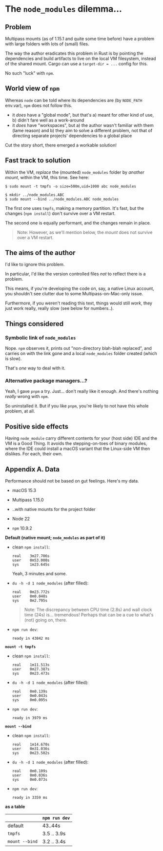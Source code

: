 # The `node_modules` dilemma...

## Problem

Multipass mounts (as of 1.15.1 and quite some time before) have a problem with large folders with lots of (small) files.

The way the author eradicates this problem in Rust is by pointing the dependencies and build artifacts to live on the local VM filesystem, instead of the shared mount. Cargo can use a `target-dir = ...` config for this.

No such "luck" with `npm`.


## World view of `npm`

Whereas `node` can be told where its dependencies are (by `NODE_PATH` env.var), `npm` does not follow this. 

- it *does* have a "global mode", but that's a) meant for other kind of use, b) didn't fare well as a work-around
- it *does* have "workspaces", but a) the author wasn't familiar with them (lame reason) and b) they aim to solve a different problem, not that of directing separate projects' dependencies to a global place

Cut the story short, there emerged a workable solution!

## Fast track to solution

Within the VM, *replace* the (mounted) `node_modules` folder by *another mount*, within the VM, this time. See here:

```
$ sudo mount -t tmpfs -o size=500m,uid=1000 abc node_modules
```

```
$ mkdir ../node_modules.ABC
$ sudo mount --bind ../node_modules.ABC node_modules
```

The first one uses `tmpfs`, making a memory partition. It's fast, but the changes (`npm install`) don't survive over a VM restart.

The second one is equally performant, and the changes remain in place.

>Note: However, as we'll mention below, the *mount* does not survive over a VM restart.


## The aims of the author

I'd like to ignore this problem.

In particular, I'd like the version controlled files *not* to reflect there is a problem.

This means, if you're developing the code on, say, a native Linux account, you shouldn't see clutter due to some Multipass-on-Mac-only issue.

Furthermore, if you weren't reading this text, things would still *work*, they just work really, really slow (see below for numbers..).


## Things considered

### Symbolic link of `node_modules`

Nope. `npm` observes it, prints out "non-directory blah-blah replaced", and carries on with the link gone and a local `node_modules` folder created (which is slow).

That's *one* way to deal with it.


### Alternative package managers...?

Yeah, I gave `pnpm` a try. Just... don't really like it enough. And there's nothing *really* wrong with `npm`.

So uninstalled it. But if you like `pnpm`, you're likely to not have this whole problem, at all.


## Positive side effects

Having `node_module` carry different contents for your (host side) IDE and the VM is a Good Thing. It avoids the stepping-on-toes of binary modules, where the IDE could install a macOS variant that the Linux-side VM then dislikes. For each, their own.


<!--R The execution gotcha was fixed by adding 'exec' option to '/etc/fstab'

## Gotchas

Looking at ways to persist the mounts over VM restarts, `/etc/fstab` is the place and mechanism. This involves appending a line to said file:

```
/home/ubuntu/.node_modules/436a40d8 /home/ubuntu/my-app/node_modules none user,bind,noauto,rw,relatime,discard,commit=30
```

Restart the service by:

```
$ sudo systemctl daemon-reload
```

This is NOT perfect.

For **SOME WILD REASON** mounts done via this mechanism are different from mere `sudo mount --bind` as mentioned above.

When `/etc/fstab` is involved, whether with `sudo mount` or sudo-less, the mount does work but `npm` doesn't work with the mount, giving:

```
$ npm install

npm error code 1
npm error path /home/ubuntu/npm_plain/my-app/node_modules/esbuild
npm error command failed
npm error command sh -c node install.js
npm error node:internal/child_process:1120
npm error     result.error = new ErrnoException(result.error, 'spawnSync ' + options.file);
npm error                    ^
npm error
npm error <ref *1> Error: spawnSync /home/ubuntu/npm_plain/my-app/node_modules/esbuild/bin/esbuild EACCES
npm error     at Object.spawnSync (node:internal/child_process:1120:20)
npm error     at spawnSync (node:child_process:878:24)
npm error     at Object.execFileSync (node:child_process:921:15)
npm error     at validateBinaryVersion (/home/ubuntu/npm_plain/my-app/node_modules/esbuild/install.js:101:28)
npm error     at /home/ubuntu/npm_plain/my-app/node_modules/esbuild/install.js:285:5 {
npm error   errno: -13,
npm error   code: 'EACCES',
npm error   syscall: 'spawnSync /home/ubuntu/npm_plain/my-app/node_modules/esbuild/bin/esbuild',
npm error   path: '/home/ubuntu/npm_plain/my-app/node_modules/esbuild/bin/esbuild',
npm error   spawnargs: [ '--version' ],
npm error   error: [Circular *1],
npm error   status: null,
npm error   signal: null,
npm error   output: null,
npm error   pid: 0,
npm error   stdout: undefined,
npm error   stderr: undefined
npm error }
npm error
npm error Node.js v24.1.0
npm error A complete log of this run can be found in: /home/ubuntu/.npm/_logs/2025-06-20T17_25_41_644Z-debug-0.log
```

When this happens, the contents are:

```
node_modules/.bin/
├── acorn -> ../acorn/bin/acorn
├── esbuild -> ../esbuild/bin/esbuild
├── nanoid -> ../nanoid/bin/nanoid.cjs
├── rollup -> ../rollup/dist/bin/rollup
├── svelte-check -> ../svelte-check/bin/svelte-check
├── svelte-kit -> ../@sveltejs/kit/svelte-kit.js
├── tsc -> ../typescript/bin/tsc
├── tsserver -> ../typescript/bin/tsserver
├── uuid -> ../uuid/dist/esm/bin/uuid
└── vite -> ../vite/bin/vite.js
```

`node_modules` itself is empty, so the links above are broken. 

The author has no knowledge how to counteract this. If you know, please share. I'd love the recurring mount to be simply:

```
# within each project
$ mount node_modules
```

instead of:

```
$ sudo mount --bind ~/.node_modules/{id} node_modules
```
-->

## Appendix A. Data

Performance should not be based on gut feelings. Here's my data.

- macOS 15.3
- Multipass 1.15.0
- ..with native mounts for the project folder

- Node 22
- `npm` 10.9.2


**Default (native mount; `node_modules` as part of it)**

- clean `npm install`: 

	```
	real	3m27.706s
	user	0m53.000s
	sys		1m23.645s
	```

	Yeah, 3 minutes and some.
	
- `du -h -d 1 node_modules` (after filled):

	```
	real	0m23.772s
	user	0m0.048s
	sys		0m2.795s	
	```
	
	>Note: The discrepancy between CPU time (2.8s) and wall clock time (24s) is... tremendous! Perhaps that can be a cue to what's (not) going on, there.
	
- `npm run dev`: 

	```
	ready in 43842 ms
	```

**`mount -t tmpfs`**

- clean `npm install`: 

	```
	real	1m11.513s
	user	0m27.387s
	sys		0m23.473s
	```
	
- `du -h -d 1 node_modules` (after filled):

	```
	real	0m0.139s
	user	0m0.043s
	sys		0m0.095s	
	```
	
- `npm run dev`: 

	```
	ready in 3979 ms
	```
	<!-- 2nd run: 3480 ms -->

**`mount --bind`**

- clean `npm install`: 

	```
	real	1m14.670s
	user	0m31.036s
	sys		0m23.502s
	```
	
- `du -h -d 1 node_modules` (after filled):

	```
	real	0m0.109s
	user	0m0.036s
	sys		0m0.073s
	```
	
- `npm run dev`: 

	```
	ready in 3359 ms
	```
	<!-- 2nd run: 3320 -->

**as a table**

||`npm run dev`|
|---|---|
|default|43..44s|
|`tmpfs`|3.5 .. 3.9s|
|`mount --bind`|3.2 .. 3.4s|

